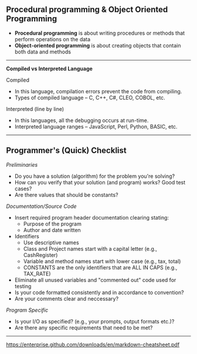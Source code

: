 ## Procedural programming & Object Oriented Programming

-  **Procedural programming** is about writing procedures or methods that perform operations on the data
-  **Object-oriented programming** is about creating objects that contain both data and methods

----------------------------------

**Compiled vs Interpreted Language**

Compiled
-  In this language, compilation errors prevent the code from compiling.
-  Types of compiled language – C, C++, C#, CLEO, COBOL, etc.

Interpreted (line by line)
-  In this languages, all the debugging occurs at run-time.
-  Interpreted language ranges – JavaScript, Perl, Python, BASIC, etc.

------------------------------------

Programmer's (Quick) Checklist
------------------------------

*Preliminaries*

-  Do you have a solution (algorithm) for the problem you're solving?
-  How can you verify that your solution (and program) works? Good test cases?
-  Are there values that should be constants?


*Documentation/Source Code*

-  Insert required program header documentation clearing stating:
    -  Purpose of the program
    -  Author and date written
-  Identifiers
    -  Use descriptive names
    -  Class and Project names start with a capital letter (e.g., CashRegister)
    -  Variable and method names start with lower case (e.g., tax, total)
    -  CONSTANTS are the only identifiers that are ALL IN CAPS (e.g., TAX_RATE)
-  Eliminate all unused variables and "commented out" code used for testing
-  Is your code formatted consistently and in accordance to convention?
-  Are your comments clear and neccessary?


*Program Specific*

-  Is your I/O as specified? (e.g., your prompts, output formats etc.)?
-  Are there any specific requirements that need to be met?

---------------------------------------

https://enterprise.github.com/downloads/en/markdown-cheatsheet.pdf
